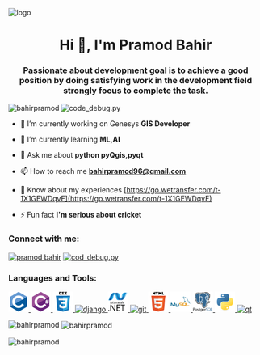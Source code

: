 ![logo](https://user-images.githubusercontent.com/65373279/148280039-301b677b-74e7-49f8-af75-15e7c9253d74.png)
<h1 align="center">Hi 👋, I'm Pramod Bahir</h1>
<h3 align="center">Passionate about development goal is to achieve a good position by doing satisfying work in the development field strongly focus to complete the task.</h3>
<img align="right" alt="code_debug.py" width="400"  src="https://camo.githubusercontent.com/34e2391334d75246d9c86c0a470a4b5606ab4dc84fb803930bc89635b4fce9c9/68747470733a2f2f7777772e6c616d626461746573742e636f6d2f7265736f75726365732f696d616765732f6e65777332342e676966">

<p align="left"> <img src="https://komarev.com/ghpvc/?username=bahirpramod&label=Profile%20views&color=0e75b6&style=flat" alt="bahirpramod" /> </p>

- 🔭 I’m currently working on Genesys **GIS Developer**

- 🌱 I’m currently learning **ML,AI**

- 💬 Ask me about **python pyQgis,pyqt**

- 📫 How to reach me **bahirpramod96@gmail.com**

- 📄 Know about my experiences [https://go.wetransfer.com/t-1X1GEWDqvF](https://go.wetransfer.com/t-1X1GEWDqvF)

- ⚡ Fun fact **I'm serious about cricket**

<h3 align="left">Connect with me:</h3>
<p align="left">
<a href="[https://linkedin.com/in/pramod bahir](https://www.linkedin.com/in/pramod-bahir-5609ab191/)" target="blank"><img align="center" src="https://raw.githubusercontent.com/rahuldkjain/github-profile-readme-generator/master/src/images/icons/Social/linked-in-alt.svg" alt="pramod bahir" height="30" width="40" /></a>
<a href="[https://instagram.com/cod_debug.py](https://instagram.com/code_debug.py?igshid=OGQ5ZDc2ODk2ZA== )" target="blank"><img align="center" src="https://raw.githubusercontent.com/rahuldkjain/github-profile-readme-generator/master/src/images/icons/Social/instagram.svg" alt="cod_debug.py" height="30" width="40" /></a>
</p>

<h3 align="left">Languages and Tools:</h3>
<p align="left"> <a href="https://www.cprogramming.com/" target="_blank" rel="noreferrer"> <img src="https://raw.githubusercontent.com/devicons/devicon/master/icons/c/c-original.svg" alt="c" width="40" height="40"/> </a> <a href="https://www.w3schools.com/cs/" target="_blank" rel="noreferrer"> <img src="https://raw.githubusercontent.com/devicons/devicon/master/icons/csharp/csharp-original.svg" alt="csharp" width="40" height="40"/> </a> <a href="https://www.w3schools.com/css/" target="_blank" rel="noreferrer"> <img src="https://raw.githubusercontent.com/devicons/devicon/master/icons/css3/css3-original-wordmark.svg" alt="css3" width="40" height="40"/> </a> <a href="https://www.djangoproject.com/" target="_blank" rel="noreferrer"> <img src="https://cdn.worldvectorlogo.com/logos/django.svg" alt="django" width="40" height="40"/> </a> <a href="https://dotnet.microsoft.com/" target="_blank" rel="noreferrer"> <img src="https://raw.githubusercontent.com/devicons/devicon/master/icons/dot-net/dot-net-original-wordmark.svg" alt="dotnet" width="40" height="40"/> </a> <a href="https://git-scm.com/" target="_blank" rel="noreferrer"> <img src="https://www.vectorlogo.zone/logos/git-scm/git-scm-icon.svg" alt="git" width="40" height="40"/> </a> <a href="https://www.w3.org/html/" target="_blank" rel="noreferrer"> <img src="https://raw.githubusercontent.com/devicons/devicon/master/icons/html5/html5-original-wordmark.svg" alt="html5" width="40" height="40"/> </a> <a href="https://www.mysql.com/" target="_blank" rel="noreferrer"> <img src="https://raw.githubusercontent.com/devicons/devicon/master/icons/mysql/mysql-original-wordmark.svg" alt="mysql" width="40" height="40"/> </a> <a href="https://www.postgresql.org" target="_blank" rel="noreferrer"> <img src="https://raw.githubusercontent.com/devicons/devicon/master/icons/postgresql/postgresql-original-wordmark.svg" alt="postgresql" width="40" height="40"/> </a> <a href="https://www.python.org" target="_blank" rel="noreferrer"> <img src="https://raw.githubusercontent.com/devicons/devicon/master/icons/python/python-original.svg" alt="python" width="40" height="40"/> </a> <a href="https://www.qt.io/" target="_blank" rel="noreferrer"> <img src="https://upload.wikimedia.org/wikipedia/commons/0/0b/Qt_logo_2016.svg" alt="qt" width="40" height="40"/> </a> </p>

<p><img align="left" src="https://github-readme-stats.vercel.app/api/top-langs?username=bahirpramod&show_icons=true&locale=en&layout=compact" alt="bahirpramod" /></p>

<p>&nbsp;<img align="center" src="https://github-readme-stats.vercel.app/api?username=bahirpramod&show_icons=true&locale=en" alt="bahirpramod" /></p>

<p><img align="center" src="https://github-readme-streak-stats.herokuapp.com/?user=bahirpramod&" alt="bahirpramod" /></p>

